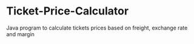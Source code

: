 # Ticket-Price-Calculator
Java program to calculate tickets prices based on freight, exchange rate and margin
